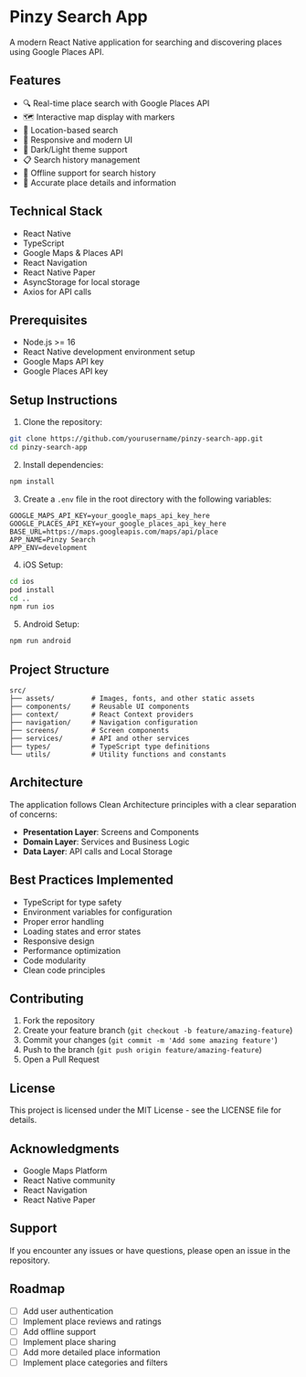 # Pinzy Search App

A modern React Native application for searching and discovering places using Google Places API.

## Features

- 🔍 Real-time place search with Google Places API
- 🗺️ Interactive map display with markers
- 📍 Location-based search
- 📱 Responsive and modern UI
- 🌙 Dark/Light theme support
- 📋 Search history management
- 🔄 Offline support for search history
- 🎯 Accurate place details and information

## Technical Stack

- React Native
- TypeScript
- Google Maps & Places API
- React Navigation
- React Native Paper
- AsyncStorage for local storage
- Axios for API calls

## Prerequisites

- Node.js >= 16
- React Native development environment setup
- Google Maps API key
- Google Places API key

## Setup Instructions

1. Clone the repository:

```bash
git clone https://github.com/yourusername/pinzy-search-app.git
cd pinzy-search-app
```

2. Install dependencies:

```bash
npm install
```

3. Create a `.env` file in the root directory with the following variables:

```
GOOGLE_MAPS_API_KEY=your_google_maps_api_key_here
GOOGLE_PLACES_API_KEY=your_google_places_api_key_here
BASE_URL=https://maps.googleapis.com/maps/api/place
APP_NAME=Pinzy Search
APP_ENV=development
```

4. iOS Setup:

```bash
cd ios
pod install
cd ..
npm run ios
```

5. Android Setup:

```bash
npm run android
```

## Project Structure

```
src/
├── assets/         # Images, fonts, and other static assets
├── components/     # Reusable UI components
├── context/        # React Context providers
├── navigation/     # Navigation configuration
├── screens/        # Screen components
├── services/       # API and other services
├── types/          # TypeScript type definitions
└── utils/          # Utility functions and constants
```

## Architecture

The application follows Clean Architecture principles with a clear separation of concerns:

- **Presentation Layer**: Screens and Components
- **Domain Layer**: Services and Business Logic
- **Data Layer**: API calls and Local Storage

## Best Practices Implemented

- TypeScript for type safety
- Environment variables for configuration
- Proper error handling
- Loading states and error states
- Responsive design
- Performance optimization
- Code modularity
- Clean code principles

## Contributing

1. Fork the repository
2. Create your feature branch (`git checkout -b feature/amazing-feature`)
3. Commit your changes (`git commit -m 'Add some amazing feature'`)
4. Push to the branch (`git push origin feature/amazing-feature`)
5. Open a Pull Request

## License

This project is licensed under the MIT License - see the LICENSE file for details.

## Acknowledgments

- Google Maps Platform
- React Native community
- React Navigation
- React Native Paper

## Support

If you encounter any issues or have questions, please open an issue in the repository.

## Roadmap

- [ ] Add user authentication
- [ ] Implement place reviews and ratings
- [ ] Add offline support
- [ ] Implement place sharing
- [ ] Add more detailed place information
- [ ] Implement place categories and filters
